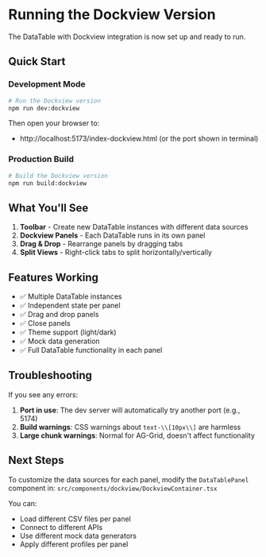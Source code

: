 # Running the Dockview Version

The DataTable with Dockview integration is now set up and ready to run.

## Quick Start

### Development Mode

```bash
# Run the Dockview version
npm run dev:dockview
```

Then open your browser to:
- http://localhost:5173/index-dockview.html (or the port shown in terminal)

### Production Build

```bash
# Build the Dockview version
npm run build:dockview
```

## What You'll See

1. **Toolbar** - Create new DataTable instances with different data sources
2. **Dockview Panels** - Each DataTable runs in its own panel
3. **Drag & Drop** - Rearrange panels by dragging tabs
4. **Split Views** - Right-click tabs to split horizontally/vertically

## Features Working

- ✅ Multiple DataTable instances
- ✅ Independent state per panel
- ✅ Drag and drop panels
- ✅ Close panels
- ✅ Theme support (light/dark)
- ✅ Mock data generation
- ✅ Full DataTable functionality in each panel

## Troubleshooting

If you see any errors:

1. **Port in use**: The dev server will automatically try another port (e.g., 5174)
2. **Build warnings**: CSS warnings about `text-\\[10px\\]` are harmless
3. **Large chunk warnings**: Normal for AG-Grid, doesn't affect functionality

## Next Steps

To customize the data sources for each panel, modify the `DataTablePanel` component in:
`src/components/dockview/DockviewContainer.tsx`

You can:
- Load different CSV files per panel
- Connect to different APIs
- Use different mock data generators
- Apply different profiles per panel